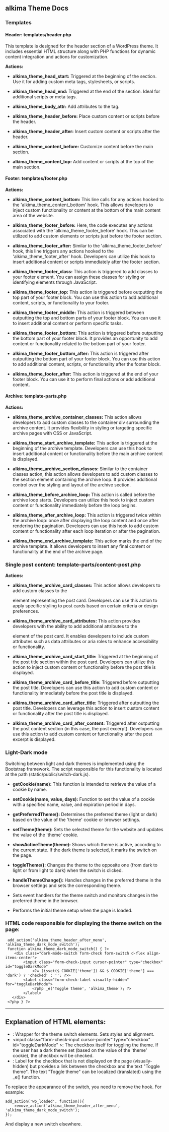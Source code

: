alkima Theme Docs
-----------------

### Templates

#### Header: templates/header.php

This template is designed for the header section of a WordPress theme. It includes essential HTML structure along with PHP functions for dynamic content integration and actions for customization.

**Actions:**

*   **alkima\_theme\_head\_start:** Triggered at the beginning of the section. Use it for adding custom meta tags, stylesheets, or scripts.
    
*   **alkima\_theme\_head\_end:** Triggered at the end of the section. Ideal for additional scripts or meta tags.
    
*   **alkima\_theme\_body\_attr:** Add attributes to the tag.
    
*   **alkima\_theme\_header\_before:** Place custom content or scripts before the header.
    
*   **alkima\_theme\_header\_after:** Insert custom content or scripts after the header.
    
*   **alkima\_theme\_content\_before:** Customize content before the main section.
    
*   **alkima\_theme\_content\_top:** Add content or scripts at the top of the main section.
    

#### Footer: templates/footer.php

**Actions:**

*   **alkima\_theme\_content\_bottom:** This line calls for any actions hooked to the 'alkima\_theme\_content\_bottom' hook. This allows developers to inject custom functionality or content at the bottom of the main content area of the website.
    
*   **alkima\_theme\_footer\_before:** Here, the code executes any actions associated with the 'alkima\_theme\_footer\_before' hook. This can be utilized to add custom elements or scripts just before the footer section.
    
*   **alkima\_theme\_footer\_after:** Similar to the 'alkima\_theme\_footer\_before' hook, this line triggers any actions hooked to the 'alkima\_theme\_footer\_after' hook. Developers can utilize this hook to insert additional content or scripts immediately after the footer section.
    
*   **alkima\_theme\_footer\_class:** This action is triggered to add classes to your footer element. You can assign these classes for styling or identifying elements through JavaScript.
    
*   **alkima\_theme\_footer\_top:** This action is triggered before outputting the top part of your footer block. You can use this action to add additional content, scripts, or functionality to your footer.
    
*   **alkima\_theme\_footer\_middle:** This action is triggered between outputting the top and bottom parts of your footer block. You can use it to insert additional content or perform specific tasks.
    
*   **alkima\_theme\_footer\_bottom:** This action is triggered before outputting the bottom part of your footer block. It provides an opportunity to add content or functionality related to the bottom part of your footer.
    
*   **alkima\_theme\_footer\_bottom\_after:** This action is triggered after outputting the bottom part of your footer block. You can use this action to add additional content, scripts, or functionality after the footer block.
    
*   **alkima\_theme\_footer\_after:** This action is triggered at the end of your footer block. You can use it to perform final actions or add additional content.
    

#### Archive: template-parts.php

**Actions:**

*   **alkima\_theme\_archive\_container\_classes:** This action allows developers to add custom classes to the container div surrounding the archive content. It provides flexibility in styling or targeting specific archive pages with CSS or JavaScript.
    
*   **alkima\_theme\_start\_archive\_template:** This action is triggered at the beginning of the archive template. Developers can use this hook to insert additional content or functionality before the main archive content is displayed.
    
*   **alkima\_theme\_archive\_section\_classes:** Similar to the container classes action, this action allows developers to add custom classes to the section element containing the archive loop. It provides additional control over the styling and layout of the archive section.
    
*   **alkima\_theme\_before\_archive\_loop:** This action is called before the archive loop starts. Developers can utilize this hook to inject custom content or functionality immediately before the loop begins.
    
*   **alkima\_theme\_after\_archive\_loop:** This action is triggered twice within the archive loop: once after displaying the loop content and once after rendering the pagination. Developers can use this hook to add custom content or functionality after each loop iteration or after the pagination.
    
*   **alkima\_theme\_end\_archive\_template:** This action marks the end of the archive template. It allows developers to insert any final content or functionality at the end of the archive page.
    

### Single post content: template-parts/content-post.php

**Actions:**

*   **alkima\_theme\_archive\_card\_classes:** This action allows developers to add custom classes to the
    
    element representing the post card. Developers can use this action to apply specific styling to post cards based on certain criteria or design preferences.
    
*   **alkima\_theme\_archive\_card\_attributes:** This action provides developers with the ability to add additional attributes to the
    
    element of the post card. It enables developers to include custom attributes such as data attributes or aria roles to enhance accessibility or functionality.
    
*   **alkima\_theme\_archive\_card\_start\_title:** Triggered at the beginning of the post title section within the post card. Developers can utilize this action to inject custom content or functionality before the post title is displayed.
    
*   **alkima\_theme\_archive\_card\_before\_title:** Triggered before outputting the post title. Developers can use this action to add custom content or functionality immediately before the post title is displayed.
    
*   **alkima\_theme\_archive\_card\_after\_title:** Triggered after outputting the post title. Developers can leverage this action to insert custom content or functionality after the post title is displayed.
    
*   **alkima\_theme\_archive\_card\_after\_content:** Triggered after outputting the post content section (in this case, the post excerpt). Developers can use this action to add custom content or functionality after the post excerpt is displayed.
    

### Light-Dark mode

Switching between light and dark themes is implemented using the Bootstrap framework. The script responsible for this functionality is located at the path (static/public/switch-dark.js).

*   **getCookie(name):** This function is intended to retrieve the value of a cookie by name.
    
*   **setCookie(name, value, days):** Function to set the value of a cookie with a specified name, value, and expiration period in days.
    
*   **getPreferredTheme():** Determines the preferred theme (light or dark) based on the value of the 'theme' cookie or browser settings.
    
*   **setTheme(theme):** Sets the selected theme for the website and updates the value of the 'theme' cookie.
    
*   **showActiveTheme(theme):** Shows which theme is active, according to the current state. If the dark theme is selected, it marks the switch on the page.
    
*   **toggleTheme():** Changes the theme to the opposite one (from dark to light or from light to dark) when the switch is clicked.
    
*   **handleThemeChange():** Handles changes in the preferred theme in the browser settings and sets the corresponding theme.
    
*   Sets event handlers for the theme switch and monitors changes in the preferred theme in the browser.
    
*   Performs the initial theme setup when the page is loaded.
    

### HTML code responsible for displaying the theme switch on the page:


     add_action('alkima_theme_header_after_menu', 'alkima_theme_dark_mode_switch');
     function alkima_theme_dark_mode_switch() { ?>
        <div class="dark-mode-switch form-check form-switch d-flex align-items-center">
            <input class="form-check-input cursor-pointer" type="checkbox" id="toggleDarkMode" 
                <?= (isset($_COOKIE['theme']) && $_COOKIE['theme'] === 'dark') ? 'checked' : ''; ?>>
            <label class="form-check-label visually-hidden" for="toggleDarkMode">
                <?php _e('Toggle theme', 'alkima_theme'); ?>
            </label>
       </div>
     <?php } ?>
-----------------
## Explanation of HTML elements:

*   <div class="dark-mode-switch form-check form-switch d-flex align-items-center">: Wrapper for the theme switch elements. Sets styles and alignment.
*   <input class="form-check-input cursor-pointer" type="checkbox" id="toggleDarkMode" <?= (isset($_COOKIE['theme']) && $_COOKIE['theme'] === 'dark') ? 'checked' : ''; ?>>: The checkbox itself for toggling the theme. If the user has a dark theme set (based on the value of the 'theme' cookie), the checkbox will be checked.
*   <label class="form-check-label visually-hidden" for="toggleDarkMode"><?php _e('Toggle theme', 'alkima_theme'); ?></label>: Label for the checkbox that is not displayed on the page (visually-hidden) but provides a link between the checkbox and the text "Toggle theme". The text "Toggle theme" can be localized (translated) using the _e() function.

To replace the appearance of the switch, you need to remove the hook. For example:

    add_action('wp_loaded', function(){
        remove_action('alkima_theme_header_after_menu', 'alkima_theme_dark_mode_switch');
    });
    
And display a new switch elsewhere.